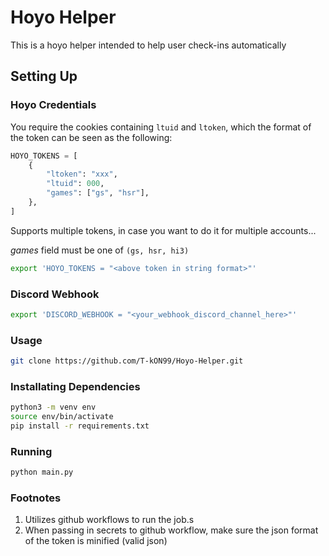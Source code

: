 # Hoyo Helper

This is a hoyo helper intended to help user check-ins automatically

## Setting Up

### Hoyo Credentials

You require the cookies containing `ltuid` and `ltoken`, which the format of the token can be seen as the following:

```python
HOYO_TOKENS = [
    {
        "ltoken": "xxx",
        "ltuid": 000,
        "games": ["gs", "hsr"],
    },
]
```

Supports multiple tokens, in case you want to do it for multiple accounts...

*games* field must be one of `(gs, hsr, hi3)`

```bash
export 'HOYO_TOKENS = "<above token in string format>"'
```

### Discord Webhook

```bash
export 'DISCORD_WEBHOOK = "<your_webhook_discord_channel_here>"'
```

### Usage

```bash
git clone https://github.com/T-kON99/Hoyo-Helper.git
```

### Installating Dependencies

```bash
python3 -m venv env
source env/bin/activate
pip install -r requirements.txt
```

### Running

```bash
python main.py
```

### Footnotes

1. Utilizes github workflows to run the job.s
2. When passing in secrets to github workflow, make sure the json format of the token is minified (valid json)